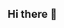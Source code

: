 ## Hi there 👋

<!--
oi pessoal meu nome é yasmim e esse é meu repositorio,sou estudante do ensino medio e tenho 16 anos, moro em santa terrezimha de itaipu/pr 
...
.
_gosto de animais...
_sou aartista...
_e fã de harry potter...
_meu hobe favorito é tocar teclado...
